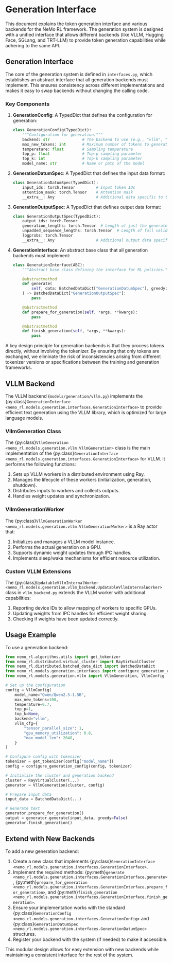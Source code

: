 # Generation Interface

This document explains the token generation interface and various backends for the NeMo RL framework. The generation system is designed with a unified interface that allows different backends (like VLLM, Hugging Face, SGLang, and TRT-LLM) to provide token generation capabilities while adhering to the same API.

## Generation Interface

The core of the generation system is defined in `interfaces.py`, which establishes an abstract interface that all generation backends must implement. This ensures consistency across different implementations and makes it easy to swap backends without changing the calling code.

### Key Components

1. **GenerationConfig**: A TypedDict that defines the configuration for generation:
   ```python
   class GenerationConfig(TypedDict):
       """Configuration for generation."""
       backend: str              # The backend to use (e.g., "vllm", "hf")
       max_new_tokens: int       # Maximum number of tokens to generate
       temperature: float        # Sampling temperature
       top_p: float              # Top-p sampling parameter
       top_k: int                # Top-k sampling parameter
       model_name: str           # Name or path of the model
   ```

2. **GenerationDatumSpec**: A TypedDict that defines the input data format:
   ```python
   class GenerationDatumSpec(TypedDict):
       input_ids: torch.Tensor         # Input token IDs
       attention_mask: torch.Tensor    # Attention mask
       __extra__: Any                  # Additional data specific to the backend
   ```

3. **GenerationOutputSpec**: A TypedDict that defines output data format:
   ```python
   class GenerationOutputSpec(TypedDict):
       output_ids: torch.Tensor
       generation_lengths: torch.Tensor  # Length of just the generated response part
       unpadded_sequence_lengths: torch.Tensor  # Length of full valid sequence (input + generated response)
       logprobs: torch.Tensor
       __extra__: Any                  # Additional output data specific to the backend
   ```

4. **GenerationInterface**: An abstract base class that all generation backends must implement:
   ```python
   class GenerationInterface(ABC):
       """Abstract base class defining the interface for RL policies."""

       @abstractmethod
       def generate(
           self, data: BatchedDataDict["GenerationDatumSpec"], greedy: bool
       ) -> BatchedDataDict["GenerationOutputSpec"]:
           pass

       @abstractmethod
       def prepare_for_generation(self, *args, **kwargs):
           pass

       @abstractmethod
       def finish_generation(self, *args, **kwargs):
           pass
   ```

A key design principle for generation backends is that they process tokens directly, without involving the tokenizer. By ensuring that only tokens are exchanged, we eliminate the risk of inconsistencies arising from different tokenizer versions or specifications between the training and generation frameworks.

## VLLM Backend

The VLLM backend (`models/generation/vllm.py`) implements the {py:class}`GenerationInterface <nemo_rl.models.generation.interfaces.GenerationInterface>` to provide efficient text generation using the VLLM library, which is optimized for large language models.

### VllmGeneration Class

The {py:class}`VllmGeneration <nemo_rl.models.generation.vllm.VllmGeneration>` class is the main implementation of the {py:class}`GenerationInterface <nemo_rl.models.generation.interfaces.GenerationInterface>` for VLLM. It performs the following functions:

1. Sets up VLLM workers in a distributed environment using Ray.
2. Manages the lifecycle of these workers (initialization, generation, shutdown).
3. Distributes inputs to workers and collects outputs.
4. Handles weight updates and synchronization.

### VllmGenerationWorker

The {py:class}`VllmGenerationWorker <nemo_rl.models.generation.vllm.VllmGenerationWorker>` is a Ray actor that:

1. Initializes and manages a VLLM model instance.
2. Performs the actual generation on a GPU.
3. Supports dynamic weight updates through IPC handles.
4. Implements sleep/wake mechanisms for efficient resource utilization.

### Custom VLLM Extensions

The {py:class}`UpdatableVllmInternalWorker <nemo_rl.models.generation.vllm_backend.UpdatableVllmInternalWorker>` class in `vllm_backend.py` extends the VLLM worker with additional capabilities:

1. Reporting device IDs to allow mapping of workers to specific GPUs.
2. Updating weights from IPC handles for efficient weight sharing.
3. Checking if weights have been updated correctly.

## Usage Example

To use a generation backend:

```python
from nemo_rl.algorithms.utils import get_tokenizer
from nemo_rl.distributed.virtual_cluster import RayVirtualCluster
from nemo_rl.distributed.batched_data_dict import BatchedDataDict
from nemo_rl.models.generation.interfaces import configure_generation_config
from nemo_rl.models.generation.vllm import VllmGeneration, VllmConfig

# Set up the configuration
config = VllmConfig(
    model_name="Qwen/Qwen2.5-1.5B",
    max_new_tokens=100,
    temperature=0.7,
    top_p=1,
    top_k=None,
    backend="vllm",
    vllm_cfg={
        "tensor_parallel_size": 1,
        "gpu_memory_utilization": 0.8,
        "max_model_len": 2048,
    }
)

# Configure config with tokenizer
tokenizer = get_tokenizer(config["model_name"])
config = configure_generation_config(config, tokenizer)

# Initialize the cluster and generation backend
cluster = RayVirtualCluster(...)
generator = VllmGeneration(cluster, config)

# Prepare input data
input_data = BatchedDataDict(...)

# Generate text
generator.prepare_for_generation()
output = generator.generate(input_data, greedy=False)
generator.finish_generation()
```

## Extend with New Backends

To add a new generation backend:

1. Create a new class that implements {py:class}`GenerationInterface <nemo_rl.models.generation.interfaces.GenerationInterface>`.
2. Implement the required methods: {py:meth}`generate <nemo_rl.models.generation.interfaces.GenerationInterface.generate>`, {py:meth}`prepare_for_generation <nemo_rl.models.generation.interfaces.GenerationInterface.prepare_for_generation>`, and {py:meth}`finish_generation <nemo_rl.models.generation.interfaces.GenerationInterface.finish_generation>`.
3. Ensure your implementation works with the standard {py:class}`GenerationConfig <nemo_rl.models.generation.interfaces.GenerationConfig>` and {py:class}`GenerationDatumSpec <nemo_rl.models.generation.interfaces.GenerationDatumSpec>` structures.
4. Register your backend with the system (if needed) to make it accessible.

This modular design allows for easy extension with new backends while maintaining a consistent interface for the rest of the system.
